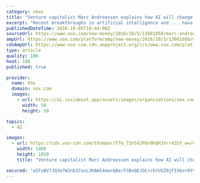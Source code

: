 ```yaml
---
category: news
title: "Venture capitalist Marc Andreessen explains how AI will change the world"
excerpt: "Recent breakthroughs in artificial intelligence and ... have tremendous amounts of job creation and have huge productivity improvements. They’re not actually in conflict, despite what everyone thinks right now. House Democrats have passed nearly 400 ..."
publishedDateTime: 2016-10-05T18:44:00Z
sourceUrl: https://www.vox.com/new-money/2016/10/5/13081058/marc-andreessen-ai-future
ampUrl: https://www.vox.com/platform/amp/new-money/2016/10/5/13081058/marc-andreessen-ai-future
cdnAmpUrl: https://www-vox-com.cdn.ampproject.org/c/s/www.vox.com/platform/amp/new-money/2016/10/5/13081058/marc-andreessen-ai-future
type: article
quality: 186
heat: 186
published: true

provider:
  name: Vox
  domain: vox.com
  images:
    - url: https://ai.insideout.app/assets/images/organizations/vox.com-50x50.jpg
      width: 50
      height: 50

topics:
  - AI

images:
  - url: https://cdn.vox-cdn.com/thumbor/T7m_73n5X2Pdv9hQHJXrr435Y_w=/0x0:4683x3142/1400x1050/filters:focal(2794x2255:3542x3003):no_upscale()/cdn.vox-cdn.com/uploads/chorus_image/image/51208795/nm_06_tall.0.jpg
    width: 1400
    height: 1050
    title: "Venture capitalist Marc Andreessen explains how AI will change the world"

secured: "aIFuBV7JQ3e7W2nb37asLJKAW14ew+QAe/FSBxQEJOC+/kYU5Z9jFIXko+9YydxMm3nyauVysq/NZuyRu5RHbN8Z+sNAmJAl9wgldq/0i28V8WRxgquFJqQkkmgBOhUiuQX3Zbxuw2CeqBgnvj78rBF4ZxBx/shdYqaOU5JmcgTTrgoNa5tkRZYImx8VJHqSNkur7ltpqQ9v0zePjhTKyM9dCJij9YGA75AcUvcNxNaZOg0sS1NzwQZ2y41MGyRu6tdQsMh0ZIZ6s+VzYvFDuw==;jDMWFIsQ8ncUYRabpex7XQ=="
---
```


